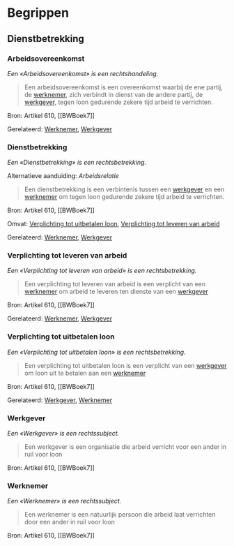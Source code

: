 # Begrippen

## Dienstbetrekking

### Arbeidsovereenkomst

*Een «Arbeidsovereenkomst» is een rechtshandeling.*

> Een arbeidsovereenkomst is een overeenkomst waarbij de ene partij, de [werknemer](#werknemer), zich verbindt in dienst van de andere partij, de [werkgever](#werkgever), tegen loon gedurende zekere tijd arbeid te verrichten.

Bron: Artikel 610, [[BWBoek7]]

Gerelateerd: [Werknemer](#werknemer), [Werkgever](#werkgever)

### Dienstbetrekking

*Een «Dienstbetrekking» is een rechtsbetrekking.*

Alternatieve aanduiding: *Arbeidsrelatie*

> Een dienstbetrekking is een verbintenis tussen een [werkgever](#werkgever) en een [werknemer](#werknemer) om tegen loon gedurende zekere tijd arbeid te verrichten.

Bron: Artikel 610, [[BWBoek7]]

Omvat: [Verplichting tot uitbetalen loon](#verplichting-tot-uitbetalen-loon), [Verplichting tot leveren van arbeid](#verplichting-tot-leveren-van-arbeid)

Gerelateerd: [Werknemer](#werknemer), [Werkgever](#werkgever)

### Verplichting tot leveren van arbeid

*Een «Verplichting tot leveren van arbeid» is een rechtsbetrekking.*

> Een verplichting tot leveren van arbeid is een verplicht van een [werknemer](#werknemer) om arbeid te leveren ten dienste van een [werkgever](#werkgever)

Bron: Artikel 610, [[BWBoek7]]

Gerelateerd: [Werknemer](#werknemer), [Werkgever](#werkgever)

### Verplichting tot uitbetalen loon

*Een «Verplichting tot uitbetalen loon» is een rechtsbetrekking.*

> Een verplichting tot uitbetalen loon is een verplicht van een [werkgever](#werkgever) om loon uit te betalen aan een [werknemer](#werknemer)

Bron: Artikel 610, [[BWBoek7]]

Gerelateerd: [Werkgever](#werkgever), [Werknemer](#werknemer)

### Werkgever

*Een «Werkgever» is een rechtssubject.*

> Een werkgever is een organisatie die arbeid verricht voor een ander in ruil voor loon

Bron: Artikel 610, [[BWBoek7]]

### Werknemer

*Een «Werknemer» is een rechtssubject.*

> Een werknemer is een natuurlijk persoon die arbeid laat verrichten door een ander in ruil voor loon

Bron: Artikel 610, [[BWBoek7]]

